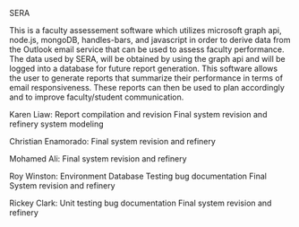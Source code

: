 SERA

This is a faculty assessement software which utilizes microsoft graph api, node.js,
mongoDB, handles-bars, and javascript in order to derive data from the Outlook email
service that can be used to assess faculty performance. The data used by SERA, will
be obtained by using the graph api and will be logged into a database for future
report generation. This software allows the user to generate reports that summarize
their performance in terms of email responsiveness. These reports can then be used
to plan accordingly and to improve faculty/student communication. 


Karen Liaw:
Report compilation and revision
Final system revision and refinery
system modeling

Christian Enamorado:
Final system revision and refinery

Mohamed Ali:
Final system revision and refinery

Roy Winston:
Environment Database Testing
bug documentation
Final System revision and refinery

Rickey Clark:
Unit testing
bug documentation
Final system revision and refinery
